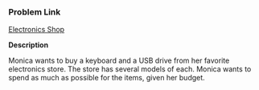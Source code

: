 ### Problem Link

[Electronics Shop](https://www.hackerrank.com/challenges/electronics-shop/problem)

<b> Description</b>

Monica wants to buy a keyboard and a USB drive from her favorite electronics store. The store has several models of each. Monica wants to spend as much as possible for the  items, given her budget.


